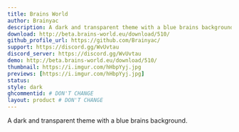 ```yaml
---
title: Brains World
author: Brainyac
description: A dark and transparent theme with a blue brains background.
download: http://beta.brains-world.eu/download/510/
github_profile_url: https://github.com/Brainyac/
support: https://discord.gg/WvUvtau
discord_server: https://discord.gg/WvUvtau
demo: http://beta.brains-world.eu/download/510/
thumbnail: https://i.imgur.com/hHbpYyj.jpg
previews: [https://i.imgur.com/hHbpYyj.jpg]
status:
style: dark
ghcommentid: # DON'T CHANGE
layout: product # DON'T CHANGE
---
```

A dark and transparent theme with a blue brains background.